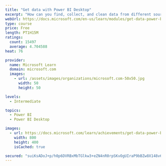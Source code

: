 ```yaml
---
title: "Get data with Power BI Desktop"
excerpt: "How can you find, collect, and clean data from different sources? Power BI is a tool for making sense of your data. You will learn tricks to make data-gathering easier."
webUrl: https://docs.microsoft.com/en-us/learn/modules/get-data-power-bi/
type: course
price: Free
length: PT1H15M
ratings:
  count: 15497
  average: 4.704588
heat: 76

provider:
  name: Microsoft Learn
  domain: microsoft.com
  images:
    - url: /assets/images/organizations/microsoft.com-50x50.jpg
      width: 50
      height: 50

levels:
  - Intermediate

topics:
  - Power BI
  - Power BI Desktop

images:
  - url: https://docs.microsoft.com/learn/achievements/get-data-power-bi-desktop-social.png
    width: 800
    height: 400
    isCached: true

secured: "suiKsADoJ+p/h0p6DVRBxMbTGlkw3+eZN4nR0rpSKvOgUIraP9bBZw8X148v6oFGHbbYdzArh9wBUqmLBtAJqF4C48clJDySO7jW8mnJcEovbeL5qXdLR/7/lJupCqSwSJuGR0Wv9AOGLNzrh8yxoZtH9fS8lKoltFKLfmHXjfcvYdFrUmwo+XTVTplwZJB9stm8K6mpEupv5sAeQ8M/Zje64RVmzk1GMMhvX4Gx+/T6W5zlqSXJ/tsnmSp5l125WPt55WsSDv/HZ8ymodUi7RNn7bE9SBE6Lw9WCpZs+gMJQfzR+9GJ3wt/JOGxg7b5w0CNHFcnrT0hxo0CK2JIVDVd/GDnh1JxTFVdlGVHMAro4uOXObwT8cENfbfXJ55t67F0V7emKDLyAubfJqwcAgzVfzUrvpOgNnPB4pr8u7rtqszBFB4N+VCbpa/QMtx9;DdLYMzFFHZY095rsaZDh+A=="
---
```


